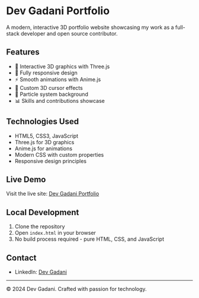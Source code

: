 # Dev Gadani Portfolio

A modern, interactive 3D portfolio website showcasing my work as a full-stack developer and open source contributor.

## Features

- 🎨 Interactive 3D graphics with Three.js
- 📱 Fully responsive design
- ⚡ Smooth animations with Anime.js
- 🎯 Custom 3D cursor effects
- 🌟 Particle system background
- 📊 Skills and contributions showcase

## Technologies Used

- HTML5, CSS3, JavaScript
- Three.js for 3D graphics
- Anime.js for animations
- Modern CSS with custom properties
- Responsive design principles

## Live Demo

Visit the live site: [Dev Gadani Portfolio](https://devtgadani.github.io/protfolio)

## Local Development

1. Clone the repository
2. Open `index.html` in your browser
3. No build process required - pure HTML, CSS, and JavaScript

## Contact

- LinkedIn: [Dev Gadani](https://www.linkedin.com/in/dev-gadani-aba860258/)

 

---

© 2024 Dev Gadani. Crafted with passion for technology.